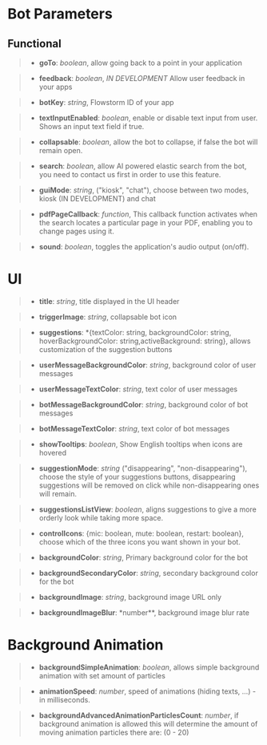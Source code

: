 # Bot Parameters

## Functional

> - **goTo**: _boolean_, allow going back to a point in your application

> - **feedback**: _boolean_, _IN DEVELOPMENT_ Allow user feedback in your apps

> - **botKey**: _string_, Flowstorm ID of your app

> - **textInputEnabled**: _boolean_, enable or disable text input from user. Shows an input text field if true.

> - **collapsable**: _boolean_, allow the bot to collapse, if false the bot will remain open.

> - **search**: _boolean_, allow AI powered elastic search from the bot, you need to contact us first in order to use this feature.

> - **guiMode**: _string_, ("kiosk", "chat"), choose between two modes, kiosk (IN DEVELOPMENT) and chat

> - **pdfPageCallback**: _function_, This callback function activates when the search locates a particular page in your PDF, enabling you to change pages using it.

> - **sound**: _boolean_, toggles the application's audio output (on/off).

# UI

> - **title**: _string_, title displayed in the UI header

> - **triggerImage**: _string_, collapsable bot icon

> - **suggestions**: \*{textColor: string, backgroundColor: string, hoverBackgroundColor: string,activeBackground: string}, allows customization of the suggestion buttons

> - **userMessageBackgroundColor**: _string_, background color of user messages

> - **userMessageTextColor**: _string_, text color of user messages

> - **botMessageBackgroundColor**: _string_, background color of bot messages

> - **botMessageTextColor**: _string_, text color of bot messages

> - **showTooltips**: _boolean_, Show English tooltips when icons are hovered

> - **suggestionMode**: _string_ ("disappearing", "non-disappearing"), choose the style of your suggestions buttons, disappearing suggestions will be removed on click while non-disappearing ones will remain.

> - **suggestionsListView**: _boolean_, aligns suggestions to give a more orderly look while taking more space.

> - **controlIcons**: {mic: boolean, mute: boolean, restart: boolean}, choose which of the three icons you want shown in your bot.

> - **backgroundColor**: _string_, Primary background color for the bot

> - **backgroundSecondaryColor**: _string_, secondary background color for the bot

> - **backgroundImage**: _string_, background image URL only

> - **backgroundImageBlur**: \*number\*\*, background image blur rate

# Background Animation

> - **backgroundSimpleAnimation**: _boolean_, allows simple background animation with set amount of particles

> - **animationSpeed**: _number_, speed of animations (hiding texts, ...) - in milliseconds.

> - **backgroundAdvancedAnimationParticlesCount**: _number_, if background animation is allowed this will determine the amount of moving animation particles there are: (0 - 20)
